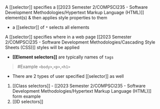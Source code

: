 A [[selector]] specifies a [[2023 Semester 2/COMPSCI235 - Software Development Methodologies/Hypertext Markup Language (HTML)]] element(s) & then applies style properties to them
- a [[selector]] of `*` selects all elements

A [[selector]] specifies where in a web page [[2023 Semester 2/COMPSCI235 - Software Development Methodologies/Cascading Style Sheets (CSS)]] styles will be applied
- **[[Element selectors]]** are typically names of `tags`
>	#Example 
>	`<body>`,`<p>`,`<h1>`
- There are 2 types of user specified [[selector]] as well
1. [[Class selectors]] - [[2023 Semester 2/COMPSCI235 - Software Development Methodologies/Hypertext Markup Language (HTML)]] form example
2. [[ID selectors]]